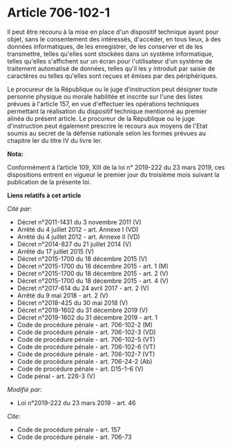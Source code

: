 # Article 706-102-1

Il peut être recouru à la mise en place d'un dispositif technique ayant pour objet, sans le consentement des intéressés,
d'accéder, en tous lieux, à des données informatiques, de les enregistrer, de les conserver et de les transmettre, telles
qu'elles sont stockées dans un système informatique, telles qu'elles s'affichent sur un écran pour l'utilisateur d'un système
de traitement automatisé de données, telles qu'il les y introduit par saisie de caractères ou telles qu'elles sont reçues et
émises par des périphériques.

Le procureur de la République ou le juge d'instruction peut désigner toute personne physique ou morale habilitée et inscrite
sur l'une des listes prévues à l'article 157, en vue d'effectuer les opérations techniques permettant la réalisation du
dispositif technique mentionné au premier alinéa du présent article. Le procureur de la République ou le juge d'instruction
peut également prescrire le recours aux moyens de l'Etat soumis au secret de la défense nationale selon les formes prévues au
chapitre Ier du titre IV du livre Ier.

**Nota:**

Conformément à l’article 109, XIII de la loi n° 2019-222 du 23 mars 2019, ces dispositions entrent en vigueur le premier jour
du troisième mois suivant la publication de la présente loi.

**Liens relatifs à cet article**

_Cité par_:

  - Décret n°2011-1431 du 3 novembre 2011 (V)
  - Arrêté du 4 juillet 2012 - art. Annexe I (VD)
  - Arrêté du 4 juillet 2012 - art. Annexe II (VD)
  - Décret n°2014-827 du 21 juillet 2014 (V)
  - Arrêté du 17 juillet 2015 (V)
  - Décret n°2015-1700 du 18 décembre 2015 (V)
  - Décret n°2015-1700 du 18 décembre 2015 - art. 1 (M)
  - Décret n°2015-1700 du 18 décembre 2015 - art. 2 (V)
  - Décret n°2015-1700 du 18 décembre 2015 - art. 4 (V)
  - Décret n°2017-614 du 24 avril 2017 - art. 2 (V)
  - Arrêté du 9 mai 2018 - art. 2 (V)
  - Décret n°2018-425 du 30 mai 2018 (V)
  - Décret n°2019-1602 du 31 décembre 2019 (V)
  - Décret n°2019-1602 du 31 décembre 2019 - art. 1
  - Code de procédure pénale - art. 706-102-2 (M)
  - Code de procédure pénale - art. 706-102-3 (VD)
  - Code de procédure pénale - art. 706-102-5 (VT)
  - Code de procédure pénale - art. 706-102-6 (VT)
  - Code de procédure pénale - art. 706-102-7 (VT)
  - Code de procédure pénale - art. 706-24-2 (Ab)
  - Code de procédure pénale - art. D15-1-6 (V)
  - Code pénal - art. 226-3 (V)

_Modifié par_:

  - Loi n°2019-222 du 23 mars 2019 - art. 46

_Cite_:

  - Code de procédure pénale - art. 157
  - Code de procédure pénale - art. 706-73
